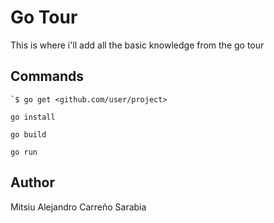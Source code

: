 # Go Tour
 
This is where i'll add all the basic knowledge from the go tour

## Commands
```
`$ go get <github.com/user/project>
```

```
go install
```

```
go build
```

```
go run
```

## Author

Mitsiu Alejandro Carreño Sarabia
